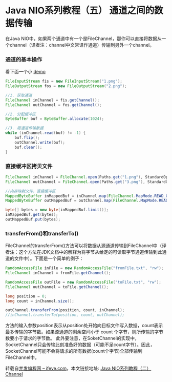 # Java NIO系列教程（五） 通道之间的数据传输

在Java NIO中，如果两个通道中有一个是FileChannel，那你可以直接将数据从一个channel（译者注：channel中文常译作通道）传输到另外一个channel。

### 通道的基本操作

看下面一个小 [demo](https://github.com/binarylei/demo/tree/master/demo-network/src/main/java/com/github/binarylei/network/nio/channel_to_channel)

```java
FileInputStream fis = new FileInputStream("1.png");
FileOutputStream fos = new FileOutputStream("2.png");

//1. 获取通道
FileChannel inChannel = fis.getChannel();
FileChannel outChannel = fos.getChannel();

//2. 分配缓冲区
ByteBuffer buf = ByteBuffer.allocate(1024);

//3. 用通道传输数据
while (inChannel.read(buf) != -1) {
    buf.flip();
    outChannel.write(buf);
    buf.clear();
}
```

### 直接缓冲区拷贝文件

```java
FileChannel inChannel = FileChannel.open(Paths.get("1.png"), StandardOpenOption.READ);
FileChannel outChannel = FileChannel.open(Paths.get("3.png"), StandardOpenOption.WRITE, StandardOpenOption.READ, StandardOpenOption.CREATE);

//内存映射文件，直接缓冲区
MappedByteBuffer inMappedBuf = inChannel.map(FileChannel.MapMode.READ_ONLY, 0, inChannel.size());
MappedByteBuffer outMappedBuf = outChannel.map(FileChannel.MapMode.READ_WRITE, 0, inChannel.size());

byte[] bytes = new byte[inMappedBuf.limit()];
inMappedBuf.get(bytes);
outMappedBuf.put(bytes);
```

### transferFrom()和transferTo()

FileChannel的transferFrom()方法可以将数据从源通道传输到FileChannel中（译者注：这个方法在JDK文档中的解释为将字节从给定的可读取字节通道传输到此通道的文件中）。下面是一个简单的例子：

```java
RandomAccessFile inFile = new RandomAccessFile("fromFile.txt", "rw");
FileChannel inChannel = fromFile.getChannel();

RandomAccessFile outFile = new RandomAccessFile("toFile.txt", "rw");
FileChannel outChannel = toFile.getChannel();

long position = 0;
long count = inChannel.size();

outChannel.transferFrom(position, count, inChannel);
//inChannel.transferTo(position, count, outChannel);
```

方法的输入参数position表示从position处开始向目标文件写入数据，count表示最多传输的字节数。如果源通道的剩余空间小于 count 个字节，则所传输的字节数要小于请求的字节数。
此外要注意，在SoketChannel的实现中，SocketChannel只会传输此刻准备好的数据（可能不足count字节）。因此，SocketChannel可能不会将请求的所有数据(count个字节)全部传输到FileChannel中。


转载自[并发编程网 – ifeve.com](http://ifeve.com/)，本文链接地址: [Java NIO系列教程（二） Channel](http://ifeve.com/java-nio-channel-to-channel/)